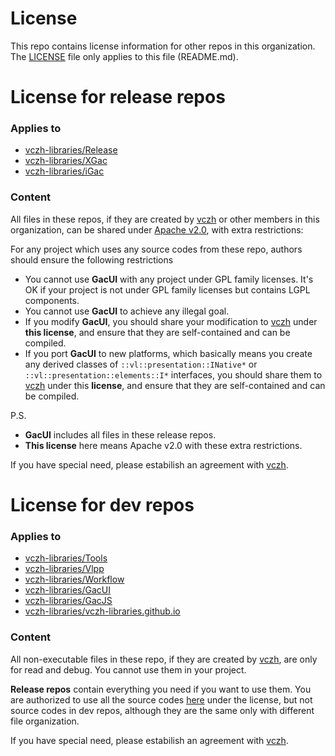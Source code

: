# License

This repo contains license information for other repos in this organization. The [LICENSE](https://github.com/vczh-libraries/License/blob/master/LICENSE) file only applies to this file (README.md).

# License for release repos

### Applies to
- [vczh-libraries/Release](https://github.com/vczh-libraries/Release)
- [vczh-libraries/XGac](https://github.com/vczh-libraries/XGac)
- [vczh-libraries/iGac](https://github.com/vczh-libraries/iGac)

### Content

All files in these repos, if they are created by [vczh](https://github.com/vczh) or other members in this organization, can be shared under [Apache v2.0](https://github.com/vczh-libraries/License/blob/master/LICENSE_Apache_v2), with extra restrictions:

For any project which uses any source codes from these repo, authors should ensure the following restrictions
- You cannot use **GacUI** with any project under GPL family licenses. It's OK if your project is not under GPL family licenses but contains LGPL components.
- You cannot use **GacUI** to achieve any illegal goal.
- If you modify **GacUI**, you should share your modification to [vczh](https://github.com/vczh) under **this license**, and ensure that they are self-contained and can be compiled.
- If you port **GacUI** to new platforms, which basically means you create any derived classes of `::vl::presentation::INative*` or `::vl::presentation::elements::I*` interfaces, you should share them to [vczh](https://github.com/vczh) under this **license**, and ensure that they are self-contained and can be compiled.

P.S.
- **GacUI** includes all files in these release repos.
- **This license** here means Apache v2.0 with these extra restrictions.

If you have special need, please estabilish an agreement with [vczh](https://github.com/vczh).

# License for dev repos

### Applies to
- [vczh-libraries/Tools](https://github.com/vczh-libraries/Tools)
- [vczh-libraries/Vlpp](https://github.com/vczh-libraries/Vlpp)
- [vczh-libraries/Workflow](https://github.com/vczh-libraries/Workflow)
- [vczh-libraries/GacUI](https://github.com/vczh-libraries/GacUI)
- [vczh-libraries/GacJS](https://github.com/vczh-libraries/GacJS)
- [vczh-libraries/vczh-libraries.github.io](https://github.com/vczh-libraries/vczh-libraries.github.io)

### Content

All non-executable files in these repo, if they are created by [vczh](https://github.com/vczh), are only for read and debug. You cannot use them in your project.

**Release repos** contain everything you need if you want to use them. You are authorized to use all the source codes [here](https://github.com/vczh-libraries/Release/tree/master/Import) under the license, but not source codes in dev repos, although they are the same only with different file organization.

If you have special need, please estabilish an agreement with [vczh](https://github.com/vczh).
